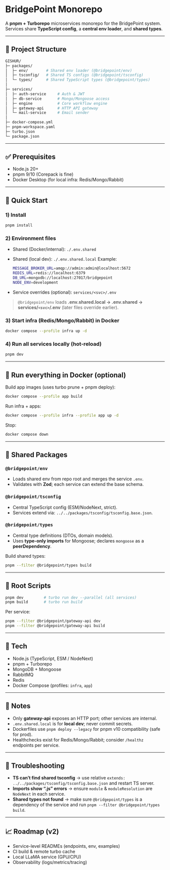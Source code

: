# BridgePoint Monorepo

A **pnpm + Turborepo** microservices monorepo for the BridgePoint system.
Services share **TypeScript config**, a **central env loader**, and **shared types**.

---

## 📂 Project Structure

``` bash
GISHUR/
├─ packages/
│  ├─ env/        # Shared env loader (@bridgepoint/env)
│  ├─ tsconfig/   # Shared TS configs (@bridgepoint/tsconfig)
│  └─ types/      # Shared TypeScript types (@bridgepoint/types)
│
├─ services/
│  ├─ auth-service     # Auth & JWT
│  ├─ db-service       # Mongo/Mongoose access
│  ├─ engine           # Core workflow engine
│  ├─ gateway-api      # HTTP API gateway
│  └─ mail-service     # Email sender
│
├─ docker-compose.yml
├─ pnpm-workspace.yaml
├─ turbo.json
└─ package.json
```

---

## ✅ Prerequisites

* Node.js 20+
* pnpm 9/10 (Corepack is fine)
* Docker Desktop (for local infra: Redis/Mongo/Rabbit)

---

## 🚀 Quick Start

### 1) Install

```bash
pnpm install
```

### 2) Environment files

* Shared (Docker/internal): `./.env.shared`
* Shared (local dev): `./.env.shared.local`
  Example:

  ``` bash
  MESSAGE_BROKER_URL=amqp://admin:admin@localhost:5672
  REDIS_URL=redis://localhost:6379
  DB_URL=mongodb://localhost:27017/bridgepoint
  NODE_ENV=development
  ```
  
* Service overrides (optional): `services/<svc>/.env`

> `@bridgepoint/env` loads **.env.shared.local → .env.shared → services/`<svc>`/.env** (later files override earlier).

### 3) Start infra (Redis/Mongo/Rabbit) in Docker

```bash
docker compose --profile infra up -d
```

### 4) Run all services locally (hot-reload)

```bash
pnpm dev
```

---

## 🐳 Run everything in Docker (optional)

Build app images (uses turbo prune + pnpm deploy):

```bash
docker compose --profile app build
```

Run infra + apps:

```bash
docker compose --profile infra --profile app up -d
```

Stop:

```bash
docker compose down
```

---

## 🧩 Shared Packages

### `@bridgepoint/env`

* Loads shared env from repo root and merges the service `.env`.
* Validates with **Zod**; each service can extend the base schema.

### `@bridgepoint/tsconfig`

* Central TypeScript config (ESM/NodeNext, strict).
* Services extend via: `../../packages/tsconfig/tsconfig.base.json`.

### `@bridgepoint/types`

* Central type definitions (DTOs, domain models).
* Uses **type-only imports** for Mongoose; declares `mongoose` as a **peerDependency**.

Build shared types:

```bash
pnpm --filter @bridgepoint/types build
```

---

## 🔧 Root Scripts

```bash
pnpm dev         # turbo run dev --parallel (all services)
pnpm build       # turbo run build
```

Per service:

```bash
pnpm --filter @bridgepoint/gateway-api dev
pnpm --filter @bridgepoint/gateway-api build
```

---

## 🔌 Tech

* Node.js (TypeScript, ESM / NodeNext)
* pnpm + Turborepo
* MongoDB + Mongoose
* RabbitMQ
* Redis
* Docker Compose (profiles: `infra`, `app`)

---

## 📝 Notes

* Only **gateway-api** exposes an HTTP port; other services are internal.
* `.env.shared.local` is for **local dev**; never commit secrets.
* Dockerfiles use `pnpm deploy --legacy` for pnpm v10 compatibility (safe for prod).
* Healthchecks exist for Redis/Mongo/Rabbit; consider `/healthz` endpoints per service.

---

## 🧭 Troubleshooting

* **TS can’t find shared tsconfig** → use relative `extends: ../../packages/tsconfig/tsconfig.base.json` and restart TS server.
* **Imports show “.js” errors** → ensure `module` & `moduleResolution` are `NodeNext` in each service.
* **Shared types not found** → make sure `@bridgepoint/types` is a dependency of the service and run `pnpm --filter @bridgepoint/types build`.

---

## 📈 Roadmap (v2)

* Service-level READMEs (endpoints, env, examples)
* CI build & remote turbo cache
* Local LLaMA service (GPU/CPU)
* Observability (logs/metrics/tracing)
